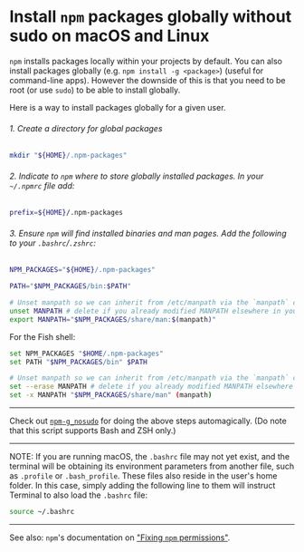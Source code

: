 # Install `npm` packages globally without sudo on macOS and Linux

`npm` installs packages locally within your projects by default. You can also install packages globally (e.g. `npm install -g <package>`) (useful for command-line apps). However the downside of this is that you need to be root (or use `sudo`) to be able to install globally.

Here is a way to install packages globally for a given user.

###### 1. Create a directory for global packages

```sh
mkdir "${HOME}/.npm-packages"
```

###### 2. Indicate to `npm` where to store globally installed packages. In your `~/.npmrc` file add:

```sh
prefix=${HOME}/.npm-packages
```

###### 3. Ensure `npm` will find installed binaries and man pages. Add the following to your `.bashrc`/`.zshrc`:

```sh
NPM_PACKAGES="${HOME}/.npm-packages"

PATH="$NPM_PACKAGES/bin:$PATH"

# Unset manpath so we can inherit from /etc/manpath via the `manpath` command
unset MANPATH # delete if you already modified MANPATH elsewhere in your config
export MANPATH="$NPM_PACKAGES/share/man:$(manpath)"
```

For the Fish shell:

```sh
set NPM_PACKAGES "$HOME/.npm-packages"
set PATH "$NPM_PACKAGES/bin" $PATH

# Unset manpath so we can inherit from /etc/manpath via the `manpath` command
set --erase MANPATH # delete if you already modified MANPATH elsewhere in your config
set -x MANPATH "$NPM_PACKAGES/share/man" (manpath)
```

---

Check out [`npm-g_nosudo`](https://github.com/glenpike/npm-g_nosudo)
for doing the above steps automagically. (Do note that this script
supports Bash and ZSH only.)

---

NOTE: If you are running macOS, the `.bashrc` file may not yet exist, and the terminal will be obtaining its environment parameters from another file, such as `.profile` or `.bash_profile`. These files also reside in the user's home folder. In this case, simply adding the following line to them will instruct Terminal to also load the `.bashrc` file:

```sh
source ~/.bashrc
```

---

See also: `npm`'s documentation on
["Fixing `npm` permissions"](https://docs.npmjs.com/getting-started/fixing-npm-permissions).
